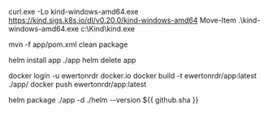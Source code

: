 curl.exe -Lo kind-windows-amd64.exe https://kind.sigs.k8s.io/dl/v0.20.0/kind-windows-amd64
Move-Item .\kind-windows-amd64.exe c:\Kind\kind.exe

mvn -f app/pom.xml clean package

helm install app ./app
helm delete app

docker login -u ewertonrdr  docker.io
docker build -t ewertonrdr/app:latest ./app/
docker push ewertonrdr/app:latest


helm package ./app -d ./helm --version ${{ github.sha }}